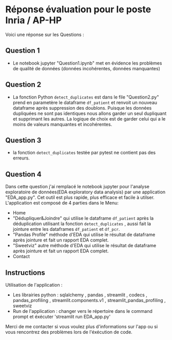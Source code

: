 # Réponse évaluation pour le poste Inria / AP-HP

Voici une réponse sur les Questions :

## Question 1 

- Le notebook jupyter "Question1.ipynb" met en évidence les problèmes
de qualité de données (données incohérentes, données manquantes)


## Question 2

- La fonction Python `detect_duplicates` est dans le file "Question2.py" prend en parametère le dataframe `df_patient` et renvoit un nouveau dataframe après suppression des doublons. 
Puisque les données dupliquées ne sont pas identiques nous allons garder un seul dupliquant et supprimant les autres.
La logique de choix est de garder celui qui a le moins de valeurs manquantes et incohérentes.

## Question 3

- la fonction `detect_duplicates` testée par pytest ne contient pas des erreurs.

## Question 4

Dans cette question j'ai remplacé le notebook jupyter pour l'analyse exploratoire de données(EDA exploratory data analysis) par une application "EDA_app.py". Cet outil est plus rapide, plus efficace et facile à utilser.
L'application est composé de 4 parties dans le Menu:
* Home
* "Dédupliquer&Joindre" qui utilise le dataframe `df_patient` après la déduplication utilisant la fonction `detect_duplicates` , aussi fait la jointure entre les dataframes `df_patient` et `df_pcr`.
* "Pandas Profile" méthode d'EDA qui utilise le résultat de dataframe après jointure et fait un rapport EDA complet.
* "Sweetviz" autre méthode d'EDA qui utilise le résultat de dataframe après jointure et fait un rapport EDA complet.
* Contact

## Instructions

Utilisation de l'application : 
* Les librairies python : sqlalchemy , pandas , streamlit , codecs , pandas_profiling , streamlit.components.v1 , streamlit_pandas_profiling , sweetviz
* Run de l'application : changer vers le répertoire dans le command prompt et éxécuter 'streamlit run EDA_app.py'

Merci de me contacter si vous voulez plus d'informations sur l'app ou si vous rencontrez des problèmes lors de l'éxécution de code.


